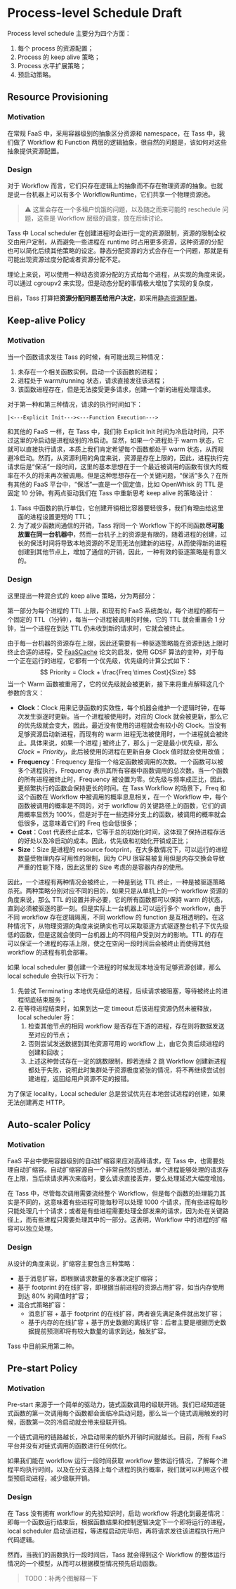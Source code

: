 # Process-level Schedule Draft

Process level schedule 主要分为四个方面：

1. 每个 process 的资源配置；
2. Process 的 keep alive 策略；
3. Process 水平扩展策略；
4. 预启动策略。

## Resource Provisioning

### Motivation

在常规 FaaS 中，采用容器级别的抽象区分资源和 namespace，在 Tass 中，我们做了 Workflow 和 Function 两层的逻辑抽象，很自然的问题是，该如何对这些抽象提供资源配置。

### Design

对于 Workflow 而言，它们只存在逻辑上的抽象而不存在物理资源的抽象。也就是说一台机器上可以有多个 WorkflowRuntime，它们共享一个物理资源池。

> ⚠️ 这里会存在一个多租户饥饿的问题，以及随之而来可能的 reschedule 问题，这些是 Workflow 层级的调度，放在后续讨论。

Tass 中 Local scheduler 在创建进程时会进行一定的资源限制，资源的限制全权交由用户定制，从而避免一些进程在 runtime 时占用更多资源，这种资源的分配也可以简化后续其他策略的设定。静态分配资源的方式会存在一个问题，那就是有可能出现资源过度分配或者资源分配不足。

理论上来说，可以使用一种动态资源分配的方式给每个进程，从实现的角度来说，可以通过 cgroupv2 来实现，但是动态分配的事情极大增加了实现的复杂度，

目前，Tass 打算把**资源分配问题丢给用户决定**，即采用<u>静态资源配置</u>。

## Keep-alive Policy

### Motivation

当一个函数请求发往 Tass 的时候，有可能出现三种情况：

1. 未存在一个相关函数实例，启动一个该函数的进程；
2. 进程处于 warm/running 状态，请求直接发往该进程；
3. 该函数进程存在，但是无法接受更多请求，创建一个新的进程处理请求。

对于第一种和第三种情况，请求的执行时间如下：

```tex
|<---Explicit Init---><---Function Execution---> 
```

和其他的 FaaS 一样，在 Tass 中，我们称 Explicit Init 时间为冷启动时间，只不过这里的冷启动是进程级别的冷启动。显然，如果一个进程处于 warm 状态，它就可以直接执行请求，本质上我们肯定希望每个函数都处于 warm 状态，从而规避冷启动。然而，从资源利用的角度来说，资源是存在上限的，因此，进程执行完请求后是“保活”一段时间，这里的基本思想在于一个最近被调用的函数有很大的概率在不久的将来再次被调用。但是这种思想存在一个关键问题，“保活”多久？在所有其他的 FaaS 平台中，“保活”一直是一个固定值，比如 OpenWhisk 的 TTL 是固定 10 分钟。有两点驱动我们在 Tass 中重新思考 keep alive 的策略设计：

1. Tass 中函数的执行单位，它创建开销相比容器要轻很多，我们有理由给这里面的进程设置更短的 TTL；
2. 为了减少函数间通信的开销，Tass 将同一个 Workflow 下的不同函数**尽可能放置在同一台机器中**，然而一台机子上的资源是有限的，随着进程的创建，过长的保活时间将导致本地资源的不足而无法创建新的进程，从而使得新的进程创建到其他节点上，增加了通信的开销，因此，一种有效的驱逐策略是有意义的。

### Design

这里提出一种混合式的 keep alive 策略，分为两部分：

第一部分为每个进程的 TTL 上限，和现有的 FaaS 系统类似，每个进程的都有一个固定的 TTL（1分钟），每当一个进程被调用的时候，它的 TTL 就会重置会 1 分钟，当一个进程在到达 TTL 仍未收到新的请求时，它就会被终止。

由于每一台机器的资源存在上限，因此还需要有一种驱逐策略能在资源到达上限时终止合适的进程，受 [FaaSCache](https://dl.acm.org/doi/10.1145/3445814.3446757) 论文的启发，使用 GDSF 算法的变种，对于每一个正在运行的进程，它都有一个优先级，优先级的计算公式如下：
$$
Priority = Clock + \frac{Freq \times Cost}{Size}
$$
当一个 Warm 函数被重用了，它的优先级就会被更新，接下来将重点解释这几个参数的含义：

* **Clock**：Clock 用来记录函数的实效性，每个机器会维护一个逻辑时钟，在每次发生驱逐时更新。当一个进程被使用时，对应的 Clock 就会被更新，那么它的优先级就会变大，因此，最近没有使用的进程就会有较小的 Clock。当没有足够资源启动新进程，而现有的 warm 进程无法被使用时，一个进程就会被终止。具体来说，如果一个进程 j 被终止了，那么 j 一定是最小优先级，那么 $Clock = Priority_j$，此后被使用的进程在更新自身 Clock 值时就会使用改值；
* **Frequency**：Frequency 是指一个给定函数被调用的次数。一个函数可以被多个进程执行，Frequency 表示其所有容器中函数调用的总次数。当一个函数的所有进程被终止时，Frequency 被设置为零。优先级与频率成正比，因此，更频繁执行的函数会保持更长的时间。在 Tass Workflow 的场景下，Freq 和这个函数在 Workflow 中被调用的概率息息相关，在一个 Workflow 中，每个函数被调用的概率是不同的，对于 workflow 的关键路径上的函数，它们的调用概率显然为 100%，但是对于在一些选择分支上的函数，被调用的概率就会低很多，这意味着它们的 Freq 也会低很多；
* **Cost**：Cost 代表终止成本，它等于总的初始化时间，这体现了保持进程存活的好处以及冷启动的成本。因此，优先级和初始化开销成正比；
* **Size**：Size 是进程的 resource footprint，在大多数情况下，可以运行的进程数量受物理内存可用性的限制，因为 CPU 很容易被复用但是内存交换会导致严重的性能下降，因此这里的 Size 考虑的是容器内存的使用。

因此，一个进程有两种情况会被终止，一种是到达 TTL 终止，一种是被驱逐策略杀死。两种策略分别对应不同的目的，如果只是从单机上的一个 workflow 资源的角度来说，那么 TTL 的设置并非必要，它的所有函数都可以保持 warm 的状态，直到必须被驱逐的那一刻。但是实际上一台机器上可以运行多个 workflow，由于不同 workflow 存在逻辑隔离，不同 workflow 的 function 是互相透明的。在这种情况下，从物理资源的角度来说确实也可以采取驱逐方式驱逐整台机子下优先级低的函数，但是这就会使同一台机器上的不同租户受到对方的影响。TTL 的存在可以保证一个进程的存活上限，使之在空闲一段时间后会被终止而使得其他 workflow 的进程有机会部署。

如果 local scheduler 要创建一个进程的时候发现本地没有足够资源创建，那么 local schedule 会执行以下行为：

1. 先尝试 Terminating 本地优先级低的进程，后续请求被阻塞，等待被终止的进程彻底结束服务；
2. 在等待进程结束时，如果到达一定 timeout 后该进程资源仍然未被释放，local scheduler 将：
   1. 检查其他节点的相同 workflow 是否存在下游的进程，存在则将数据发送至对应的节点；
   2. 否则尝试发送数据到其他资源可用的 workflow 上，由它负责后续进程的创建和回收；
   3. 上述这种尝试存在一定的跳数限制，即若连续 2 跳 Workflow 创建新进程都处于失败，说明此时集群处于资源极度紧张的情况，将不再继续尝试创建进程，返回给用户资源不足的报错。

为了保证 locality，Local scheduler 总是尝试优先在本地尝试进程的创建，如果无法创建再走 HTTP。

## Auto-scaler Policy

### Motivation

FaaS 平台中使用容器级别的自动扩缩容来应对高峰请求，在 Tass 中，也需要处理自动扩缩容。自动扩缩容源自一个非常自然的想法，单个进程能够处理的请求存在上限，当后续请求再次来临时，要么请求直接丢弃，要么处理延迟大幅度增加。

在 Tass 中，尽管每次调用需要流经整个 Workflow，但是每个函数的处理能力其实是不同的，这意味着有些进程可能每秒可以处理 1000 个请求，而有些进程每秒只能处理几十个请求；或者是有些进程需要处理全部发来的请求，因为处在关键路径上，而有些进程只需要处理其中的一部分。这表明，Workflow 中的进程的扩缩容可以独立处理。

### Design

从设计的角度来说，扩缩容主要包含三种策略：

* 基于消息扩容，即根据请求数量的多寡决定扩缩容；
* 基于 footprint 的在线扩容，即根据当前进程的资源占用扩容，如当内存使用到达 80% 的阈值时扩容；
* 混合式策略扩容：
  * 消息扩容 + 基于 footprint 的在线扩容，两者谁先满足条件就出发扩容；
  * 基于内存的在线扩容 + 基于历史数据的离线扩容：后者主要是根据历史数据提前预测即将有较大数量的请求到达，触发扩容。

Tass 中目前采用第二种。

## Pre-start Policy

### Motivation

Pre-start 来源于一个简单的驱动力，链式函数调用的级联开销。我们已经知道链式函数的第一次调用每个函数都会面临冷启动问题，那么当一个链式调用触发的时候，函数第一次的冷启动就会带来级联开销。

一个链式调用的链路越长，冷启动带来的额外开销时间就越长。目前，所有 FaaS 平台并没有对链式调用的函数进行任何优化。

如果我们能在 workflow 运行一段时间获取 workflow 整体运行情况，了解每个进程平均执行时间，以及在分支选择上每个进程的执行概率，我们就可以利用这个模型预启动进程，减少级联开销。

### Design

在 Tass 没有拥有 workflow 的先验知识时，启动 workflow 将退化到最差情况：即每一个函数运行结束后，根据函数结果和控制逻辑决定下一个即将运行的进程，local scheduler 启动该进程，等进程启动完毕后，再将请求发往该进程执行用户代码逻辑。

然而，当我们的函数执行一段时间后，Tass 就会得到这个 Workflow 的整体运行情况的一个模型，从而可以根据模型情况预先启动函数。

> TODO：补两个图解释一下